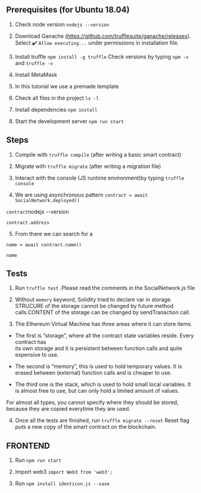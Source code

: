 ## Prerequisites (for Ubuntu 18.04)

1. Check node version `nodejs --version`

2. Download Ganache (https://github.com/trufflesuite/ganache/releases). Select :heavy_check_mark: `Allow executing...` under permissions in installation file.

3. Install truffle `npm install -g truffle` Check versions by typing `npm -v` and `truffle -v`

4. Install MetaMask

5. In this tutorial we use a premade template

6. Check all files in the project `ls -l`

7. Install dependencies `npm install`

8. Start the development server `npm run start`

## Steps

1. Compile with `truffle compile` (after writing a basic smart contract)

2. Migrate with `truffle migrate` (after writing a migration file)

3. Interact with the console (JS runtime environment)by typing `truffle console`

4. We are using asynchronous pattern
`contract = await SocialNetwork.deployed()` 

`contract`nodejs --version

`contract.address`

5. From there we can search for a

`name = await contract.name()`

`name`

## Tests

1. Run `truffle test` .Please read the comments in the SocialNetwork.js file

2. Without `memory` keyword, Solidity tried to declare var in storage. STRUCURE of the storage cannot be changed by future method calls.CONTENT of the storage can be changed by sendTranaction call. 

3. The Ethereum Virtual Machine has three areas where it can store items.

- The first is “storage”, where all the contract state variables reside. Every contract has   
  its own storage and it is persistent between function calls and quite expensive to use.

- The second is “memory”, this is used to hold temporary values. It is erased between 
  (external) function calls and is cheaper to use.

- The third one is the stack, which is used to hold small local variables. It is almost free to use, but can only hold a limited amount of values.

For almost all types, you cannot specify where they should be stored, because they are copied everytime they are used.

4. Once all the tests are finished, run `truffle migrate --reset`
Reset flag puts a new copy of the smart contract on the blockchain.


## FRONTEND

1. Run `npm run start`

2. Import web3 `import Web3 from 'web3';`

3. Run `npm install identicon.js --save`
















